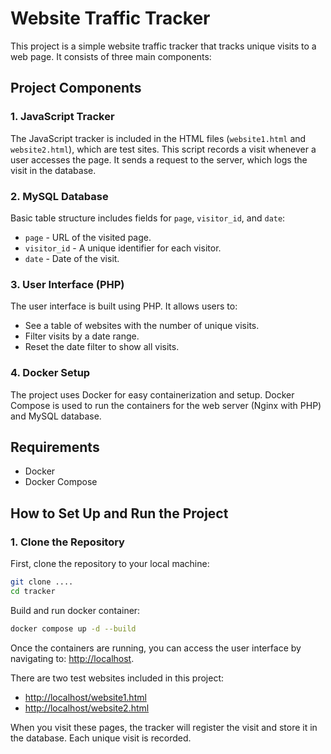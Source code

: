 # Website Traffic Tracker

This project is a simple website traffic tracker that tracks unique visits to a web page. It consists of three main components:

## Project Components

### 1. **JavaScript Tracker**
The JavaScript tracker is included in the HTML files (`website1.html` and `website2.html`), which are test sites. This script records a visit whenever a user accesses the page. It sends a request to the server, which logs the visit in the database.

### 2. **MySQL Database**
Basic table structure includes fields for `page`, `visitor_id`, and `date`:

- `page` - URL of the visited page.
- `visitor_id` - A unique identifier for each visitor.
- `date` - Date of the visit.



### 3. **User Interface (PHP)**
The user interface is built using PHP. It allows users to:
- See a table of websites with the number of unique visits.
- Filter visits by a date range.
- Reset the date filter to show all visits.

### 4. **Docker Setup**
The project uses Docker for easy containerization and setup. Docker Compose is used to run the containers for the web server (Nginx with PHP) and MySQL database.

## Requirements
- Docker
- Docker Compose

## How to Set Up and Run the Project

### 1. Clone the Repository

First, clone the repository to your local machine:

```bash
git clone ....
cd tracker
```

Build and run docker container:
```bash
docker compose up -d --build
```

Once the containers are running, you can access the user interface by navigating to:
[http://localhost](http://localhost).

There are two test websites included in this project:
- [http://localhost/website1.html](http://localhost/website1.html)
- [http://localhost/website2.html](http://localhost/website2.html)

When you visit these pages, the tracker will register the visit and store it in the database. Each unique visit is recorded.



